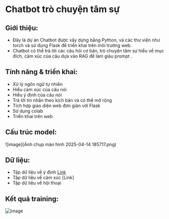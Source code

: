 # Chatbot trò chuyện tâm sự
## Giới thiệu:
* Đây là dự án Chatbot được xây dựng bằng Python, và các thư viện như torch và sử dụng Flask để triển khai trên môi trường web.
* Chatbot có thể trả lời các câu hỏi cơ bản, trò chuyện tâm sự hiểu về mục đích, cảm xúc của câu dựa vào RAG để làm giàu prompt .
## Tính năng & triển khai:
* Xử lý ngôn ngữ tự nhiên
* Hiểu cảm xúc của câu nói
* Hiểu ý định của câu nói
* Trả lời tin nhắn theo kịch bản và có thể mở rộng
* Tích hợp giao diện web đơn giản với Flask
* Sử dụng colab
* Triển khai trên web
  
## Cấu trúc model:
![image](Ảnh chụp màn hình 2025-04-14 185717.png)
## Dữ liệu:
* Tập dữ liệu về ý định [Link](https://huggingface.co/datasets/clinc/clinc_oos)
* Tập dữ liệu về cảm xúc [Link]
* Tập dữ liệu về hội thoại
## Kết quả training:
![image](https://github.com/user-attachments/assets/17b3600a-8fca-472f-b853-29251fb01547)
